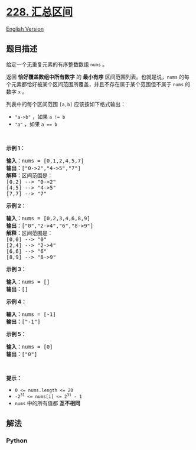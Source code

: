 # [228. 汇总区间](https://leetcode-cn.com/problems/summary-ranges)

[English Version](/leetcode/0200-0299/0228.Summary%20Ranges/README_EN.md)

## 题目描述

<!-- 这里写题目描述 -->

<p>给定一个无重复元素的有序整数数组 <code>nums</code> 。</p>

<p>返回 <strong>恰好覆盖数组中所有数字</strong> 的 <strong>最小有序</strong> 区间范围列表。也就是说，<code>nums</code> 的每个元素都恰好被某个区间范围所覆盖，并且不存在属于某个范围但不属于 <code>nums</code> 的数字 <code>x</code> 。</p>

<p>列表中的每个区间范围 <code>[a,b]</code> 应该按如下格式输出：</p>

<ul>
	<li><code>&quot;a-&gt;b&quot;</code> ，如果 <code>a != b</code></li>
	<li><code>&quot;a&quot;</code> ，如果 <code>a == b</code></li>
</ul>

<p>&nbsp;</p>

<p><strong>示例 1：</strong></p>

<pre><strong>输入：</strong>nums = [0,1,2,4,5,7]
<strong>输出：</strong>[&quot;0-&gt;2&quot;,&quot;4-&gt;5&quot;,&quot;7&quot;]
<strong>解释：</strong>区间范围是：
[0,2] --&gt; &quot;0-&gt;2&quot;
[4,5] --&gt; &quot;4-&gt;5&quot;
[7,7] --&gt; &quot;7&quot;
</pre>

<p><strong>示例 2：</strong></p>

<pre><strong>输入：</strong>nums = [0,2,3,4,6,8,9]
<strong>输出：</strong>[&quot;0&quot;,&quot;2-&gt;4&quot;,&quot;6&quot;,&quot;8-&gt;9&quot;]
<strong>解释：</strong>区间范围是：
[0,0] --&gt; &quot;0&quot;
[2,4] --&gt; &quot;2-&gt;4&quot;
[6,6] --&gt; &quot;6&quot;
[8,9] --&gt; &quot;8-&gt;9&quot;
</pre>

<p><strong>示例 3：</strong></p>

<pre><strong>输入：</strong>nums = []
<strong>输出：</strong>[]
</pre>

<p><strong>示例 4：</strong></p>

<pre><strong>输入：</strong>nums = [-1]
<strong>输出：</strong>[&quot;-1&quot;]
</pre>

<p><strong>示例 5：</strong></p>

<pre><strong>输入：</strong>nums = [0]
<strong>输出：</strong>[&quot;0&quot;]
</pre>

<p>&nbsp;</p>

<p><strong>提示：</strong></p>

<ul>
	<li><code>0 &lt;= nums.length &lt;= 20</code></li>
	<li><code>-2<sup>31</sup> &lt;= nums[i] &lt;= 2<sup>31</sup> - 1</code></li>
	<li><code>nums</code> 中的所有值都 <strong>互不相同</strong></li>
</ul>


## 解法

<!-- 这里可写通用的实现逻辑 -->

<!-- tabs:start -->

### **Python**

<!-- 这里可写当前语言的特殊实现逻辑 -->

```python

```

<!-- tabs:end -->
